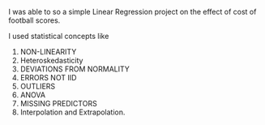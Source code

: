 


I was able to so a simple Linear Regression project on the effect of cost of football scores.

I used statistical concepts like
1. NON-LINEARITY
2. Heteroskedasticity
3. DEVIATIONS FROM NORMALITY
4. ERRORS NOT IID
5. OUTLIERS
6. ANOVA
7. MISSING PREDICTORS
8. Interpolation and Extrapolation.
